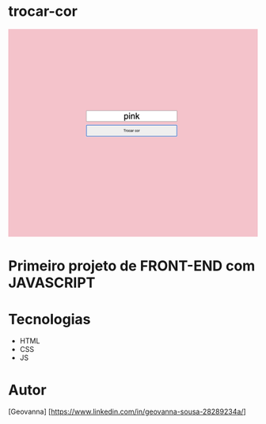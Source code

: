 # trocar-cor
![](./img/pink.png)

# Primeiro projeto de FRONT-END com JAVASCRIPT

# Tecnologias 
* HTML
* CSS
* JS

# Autor
[Geovanna] [https://www.linkedin.com/in/geovanna-sousa-28289234a/]
